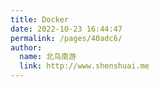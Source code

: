 ```yaml
---
title: Docker
date: 2022-10-23 16:44:47
permalink: /pages/40adc6/
author: 
  name: 北鸟南游
  link: http://www.shenshuai.me
---
```

